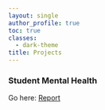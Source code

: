 ```yaml
---
layout: single
author_profile: true
toc: true
classes:
  - dark-theme
title: Projects
---
```


### Student Mental Health

Go here: [Report](https://rpubs.com/aniketb/1074482)
